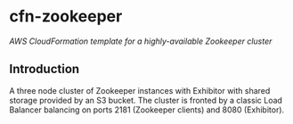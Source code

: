 # cfn-zookeeper
_AWS CloudFormation template for a highly-available Zookeeper cluster_

## Introduction
A three node cluster of Zookeeper instances with Exhibitor with shared storage provided by an S3 bucket. The cluster is fronted by a classic Load Balancer balancing on ports 2181 (Zookeeper clients) and 8080 (Exhibitor).
